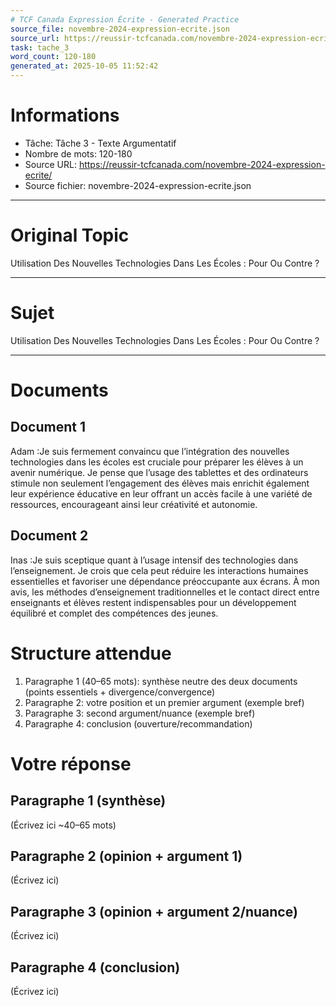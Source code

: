 ```yaml
---
# TCF Canada Expression Écrite - Generated Practice
source_file: novembre-2024-expression-ecrite.json
source_url: https://reussir-tcfcanada.com/novembre-2024-expression-ecrite/
task: tache_3
word_count: 120-180
generated_at: 2025-10-05 11:52:42
---
```


# Informations
- Tâche: Tâche 3 - Texte Argumentatif
- Nombre de mots: 120-180
- Source URL: https://reussir-tcfcanada.com/novembre-2024-expression-ecrite/
- Source fichier: novembre-2024-expression-ecrite.json

---

# Original Topic
Utilisation Des Nouvelles Technologies Dans Les Écoles : Pour Ou Contre ?

---

# Sujet
Utilisation Des Nouvelles Technologies Dans Les Écoles : Pour Ou Contre ?

---
# Documents
## Document 1
Adam :Je suis fermement convaincu que l’intégration des nouvelles technologies dans les écoles est cruciale pour préparer les élèves à un avenir numérique. Je pense que l’usage des tablettes et des ordinateurs stimule non seulement l’engagement des élèves mais enrichit également leur expérience éducative en leur offrant un accès facile à une variété de ressources, encourageant ainsi leur créativité et autonomie.

## Document 2
Inas :Je suis sceptique quant à l’usage intensif des technologies dans l’enseignement. Je crois que cela peut réduire les interactions humaines essentielles et favoriser une dépendance préoccupante aux écrans. À mon avis, les méthodes d’enseignement traditionnelles et le contact direct entre enseignants et élèves restent indispensables pour un développement équilibré et complet des compétences des jeunes.

# Structure attendue
1) Paragraphe 1 (40–65 mots): synthèse neutre des deux documents (points essentiels + divergence/convergence)
2) Paragraphe 2: votre position et un premier argument (exemple bref)
3) Paragraphe 3: second argument/nuance (exemple bref)
4) Paragraphe 4: conclusion (ouverture/recommandation)

# Votre réponse
## Paragraphe 1 (synthèse)
(Écrivez ici ~40–65 mots)

## Paragraphe 2 (opinion + argument 1)
(Écrivez ici)

## Paragraphe 3 (opinion + argument 2/nuance)
(Écrivez ici)

## Paragraphe 4 (conclusion)
(Écrivez ici)
